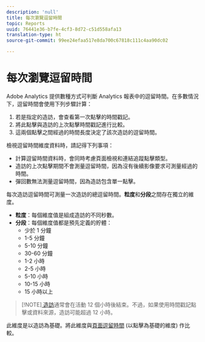 ```yaml
---
description: 'null'
title: 每次瀏覽逗留時間
topic: Reports
uuid: 76441e36-b7fe-4cf3-8d72-c51d558afa13
translation-type: ht
source-git-commit: 99ee24efaa517e8da700c67818c111c4aa90dc02

---
```



# 每次瀏覽逗留時間

Adobe Analytics 提供數種方式可判斷 Analytics 報表中的逗留時間。在多數情況下，逗留時間會使用下列步驟計算：

1. 若是指定的造訪，會查看第一次點擊的時間戳記。
2. 將此點擊與造訪的上次點擊時間戳記進行比較。
3. 這兩個點擊之間經過的時間長度決定了該次造訪的逗留時間。

檢視逗留時間維度資料時，請記得下列事項：

* 計算逗留時間資料時，會同時考慮頁面檢視和連結追蹤點擊類型。
* 造訪的上次點擊期間不會測量逗留時間，因為沒有後續影像要求可測量經過的時間。
* 彈回數無法測量逗留時間，因為造訪包含單一點擊。

每次造訪逗留時間可測量一次造訪的總逗留時間。**粒度**&#x200B;和&#x200B;**分段**&#x200B;之間存在獨立的維度。

* **粒度**：每個維度值是組成造訪的不同秒數。
* **分段**：每個維度值都是預先定義的貯體：
   * 少於 1 分鐘
   * 1-5 分鐘
   * 5-10 分鐘
   * 30-60 分鐘
   * 1-2 小時
   * 2-5 小時
   * 5-10 小時
   * 10-15 小時
   * 15 小時以上

> [!NOTE][ 造訪](../c-metrics/metrics-visit.md)通常會在活動 12 個小時後結束。不過，如果使用時間戳記點擊或資料來源，造訪可能超過 12 小時。

此維度是以造訪為基礎。將此維度與[頁面逗留時間](reports-time-spent-on-page.md) (以點擊為基礎的維度) 作比較。
